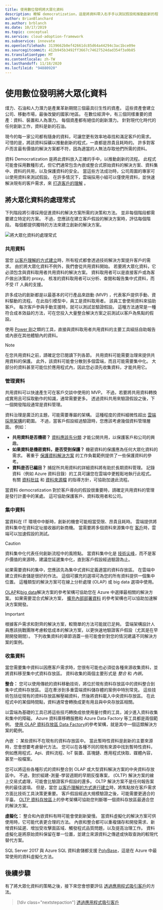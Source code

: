 ```yaml
---
title: 使用數位發明將大眾化資料
description: 瞭解 democratization，這是將資料帶入右手手以測試假設和推動創新的程式。
author: BrianBlanchard
ms.author: brblanch
ms.date: 10/17/2019
ms.topic: conceptual
ms.service: cloud-adoption-framework
ms.subservice: innovate
ms.openlocfilehash: 3139662b0ef42661dc85d64a44294c3ac1bce09e
ms.sourcegitcommit: 412b945b3492ff3667c74627524dad354f3a9b85
ms.translationtype: MT
ms.contentlocale: zh-TW
ms.lasthandoff: 11/18/2020
ms.locfileid: "94880920"
---
```

# <a name="democratize-data-with-digital-invention"></a>使用數位發明將大眾化資料

煤力、石油和人力潛力是產業革新期間三個最具衍生性的資產。 這些資產會建立公司、移動市場，最後改變的國家/地區。 在數位經濟中，有三個同樣重要的資產：資料、裝置和人為潛力。 每個資產都有絕佳的創新潛力。 針對現代化時代的任何創新工作，資料是新的石油。

現今的每一家公司都有隨身的資料，可讓您更有效率地尋找和滿足客戶的需求。 可惜的是，將該資料採礦以推動創新的程式，一直都是昂貴且耗時的。 許多對客戶而言最有價值的解決方案都不符，因為適當的人無法存取他們所需的資料。

資料 Democratization 是將此資料放入正確的手中，以推動創新的流程。 此程式可能會採用數種形式，但它們通常包含內嵌或整合式原始資料的解決方案、資料集中、資料的共用，以及保護資料的安全。 當這些方法成功時，公司周圍的專家可以使用資料來測試假設。 在許多情況下，雲端採用小組可以僅使用資料，並快速解決現有的客戶需求，來 [打造客戶的理解](./build.md) 。

## <a name="process-of-democratizing-data"></a>將大眾化資料的處理常式

下列階段將引導採用促進資料的解決方案所需的決策和方法。 並非每個階段都需要建立特定的方案。 不過，您應該在建立客戶假設的解決方案時，評估每個階段。 每個都提供獨特的方法來建立創新的解決方案。

![將大眾化資料的處理常式](../../_images/innovate/democratize-data.png)

### <a name="share-data"></a>共用資料

當您 [以客戶理解的方式建立](./build.md)時，所有程式都會透過技術解決方案提升客戶的需求。 由於將大眾化資料不例外，我們會從共用資料開始。 若要將大眾化資料，它必須包含與資料取用者共用資料的解決方案。 資料取用者可以是直接客戶或為客戶做出決策的 proxy。 核准的資料取用者可以分析、查閱和報告集中式資料，而不受 IT 人員的支援。

許多成功的創新都是以最基本的可行產品來啟動 (MVP) ，代表客戶提供手動、資料驅動的流程。 在此指引模型中，員工是資料取用者。 該員工會使用資料來協助客戶。 每次客戶參與手動支援時，就可以測試並驗證假設。 這種方法通常是一種符合成本效益的方法，可在您投入大量整合解決方案之前測試以客戶為焦點的假設。

使用 [Power BI](/power-bi)之類的工具，直接與資料取用者共用資料的主要工具組括自助報告或內嵌在其他體驗內的資料。

> [!NOTE]
> 在您共用資料之前，請確定您已閱讀下列各節。 共用資料可能需要治理來提供共用資料的保護。 此外，該資料可能會分散到多個雲端，而且可能需要集中化。 大部分的資料甚至可能位於應用程式內，因此您必須先收集資料，才能共用它。

### <a name="govern-data"></a>管理資料

共用資料可以快速產生可在客戶交談中使用的 MVP。 不過，若要將共用資料轉換成實用且可採取動作的知識，通常需要更多。 透過資料共用來驗證假設之後，下一個開發階段通常是資料管理。

資料治理是廣泛的主題，可能需要專屬的架構。 這種程度的資料細微性超出 [雲端採用架構](../../index.yml)的範圍。 不過，當客戶假設經過驗證時，您應該考慮幾個資料管理層面。 例如：

- **共用資料是否機密？** [資料應該先分類](../../govern/policy-compliance/data-classification.md) 才能公開共用，以保護客戶和公司的興趣。
- **如果資料是機密資料，是否受到保護？** 機密資料的保護應為任何大眾化資料的需求。 著重于 [保護資料解決方案](/azure/architecture/data-guide/scenarios/securing-data-solutions) 的工作負載範例提供了一些保護資料的參考。
- **資料是否已編目？** 捕捉所共用資料的詳細資料將有助於長期資料管理。 記錄資料（例如 Azure 資料目錄）的工具可讓您在雲端中更輕鬆地執行此程式。 有關 [資料批註](/azure/data-catalog/data-catalog-how-to-annotate) 和 [資料來源檔](/azure/data-catalog/data-catalog-how-to-documentation) 的指導方針，可協助加速此流程。

當資料 democratization 對於客戶導向的假設很重要時，請確定共用資料的管理是發行計畫中的某處。 這可協助保護客戶、資料取用者和公司。

### <a name="centralize-data"></a>集中資料

當資料在 IT 環境中中斷時，創新的機會可能相當受限、昂貴且耗時。 雲端提供將資料集中在資料定址接收器的新商機。 當需要將多個資料來源集中在 [客戶](./build.md)時，雲端可以加速假設的測試。

> [!CAUTION]
> 資料集中化代表任何創新流程中的風險點。 當資料集中化是 [技術尖峰](./build.md#reduce-complexity-and-delay-technical-spikes)，而不是客戶價值的來源時，建議您延遲集中化，直到客戶假設經過驗證為止。

如果需要資料的集中，您應該先為集中式資料定義適當的資料存放區。 在雲端中建立資料倉儲是很好的作法。 這個可擴充的選項可為您的所有資料提供一個集中位置。 這種類型的解決方案可在線上分析處理 (OLAP) 或 big data 選項中使用。

[OLAP](/azure/architecture/data-guide/relational-data/online-analytical-processing)和[big data](/azure/architecture/data-guide/big-data)解決方案的參考架構可協助您在 Azure 中選擇最相關的解決方案。 如果需要混合式解決方案， [擴充內部部署資料](/azure/architecture/data-guide/scenarios/hybrid-on-premises-and-cloud) 的參考架構也可以協助加速解決方案開發。

> [!IMPORTANT]
> 根據客戶需求和對齊的解決方案，較簡單的方法可能就已足夠。 雲端架構設計人員應該挑戰團隊考慮較低成本的解決方案，以更快速地驗證客戶假設（尤其是在早期開發期間）。 下列收集資料的章節涵蓋一些可能會針對您的情況建議不同解決方案的案例。

### <a name="collect-data"></a>收集資料

當您需要集中資料以因應客戶需求時，您很有可能也必須從各種來源收集資料，並將資料移至集中式資料存放區。 資料收集的兩個主要形式是 *整合* 和 *內嵌*。

**整合：** 您可以使用傳統的資料移動技術，將位於現有資料存放區中的資料整合到集中式資料存放區。 這在牽涉到多重雲端資料儲存體的案例中特別常見。 這些技術包括從現有的資料存放區解壓縮資料，然後將資料載入中央資料存放區。 在此程式中的某個時間點，資料通常會轉換成更有用且與中央存放區相關。

以雲端為基礎的工具已將這些技巧轉換成依使用量付費的工具，減少進入資料收集和集中的障礙。 Azure 資料庫移轉服務和 Azure Data Factory 等工具都是兩個範例。 [使用 OLAP 資料存放區 Data Factory](/azure/architecture/data-guide/relational-data/etl)的參考架構，就是其中一個這類解決方案的範例。

內嵌 **：** 某些資料不在現有的資料存放區中。 當此暫時性資料是創新的主要來源時，您會想要考慮替代方法。 您可以在各種不同的現有來源中找到暫時性資料，例如應用程式、Api、資料流程、IoT 裝置、區塊鏈、應用程式快取、媒體內容，甚至一般檔案。

您可以將這些各種形式的資料整合到 OLAP 或大型資料解決方案的中央資料存放區中。 不過，對於組建-測量-學習週期的早期反復專案， (OLTP) 解決方案的線上交易式處理，可能會比驗證客戶假設的還多。 OLTP 解決方案不是任何報告案例的最佳選項。 但是，當您 [以客戶理解的方式進行建立](./build.md)時，將焦點放在客戶需求方面比技術工具決策更重要。 客戶假設經過大規模驗證之後，可能需要更適合的平臺。 [OLTP 資料存放區](/azure/architecture/data-guide/relational-data/online-transaction-processing)上的參考架構可協助您判斷哪一個資料存放區最適合您的解決方案。

**虛擬化：** 整合和內嵌資料有時可能會使創新變慢。 當資料虛擬化的解決方案可供使用時，它可能代表更合理的方法。 內嵌和整合都可以重複儲存和開發需求、新增資料延遲、增加受攻擊面區域、觸發程式品質問題，以及提高治理工作。 資料虛擬化是將原始資料保留在單一位置，並建立來源資料之傳遞或快取查詢的較現代替代方案。

SQL Server 2017 與 Azure SQL 資料倉儲都支援 [PolyBase](/sql/relational-databases/polybase/polybase-guide)，這是在 Azure 中最常使用的資料虛擬化方法。

## <a name="next-steps"></a>後續步驟

有了將大眾化資料的策略之後，接下來您會想要評估 [透過應用程式吸引客戶](./apps.md)的方法。

> [!div class="nextstepaction"]
> [透過應用程式吸引客戶](./apps.md)
